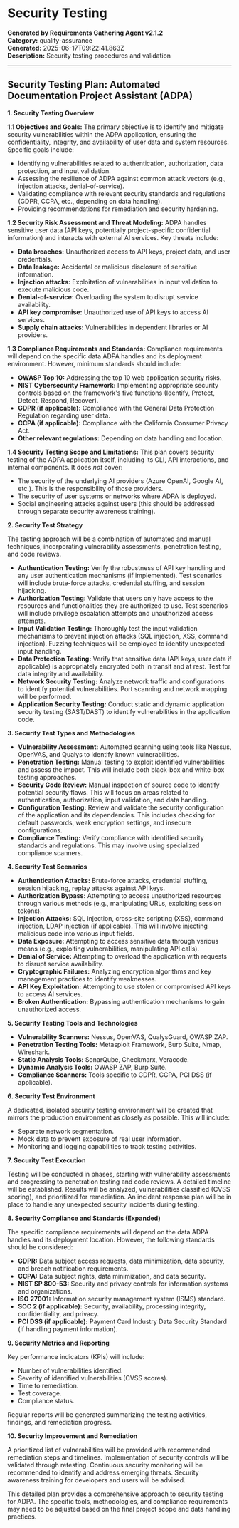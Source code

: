 # Security Testing

**Generated by Requirements Gathering Agent v2.1.2**  
**Category:** quality-assurance  
**Generated:** 2025-06-17T09:22:41.863Z  
**Description:** Security testing procedures and validation

---

## Security Testing Plan: Automated Documentation Project Assistant (ADPA)

**1. Security Testing Overview**

**1.1 Objectives and Goals:**  The primary objective is to identify and mitigate security vulnerabilities within the ADPA application, ensuring the confidentiality, integrity, and availability of user data and system resources.  Specific goals include:

* Identifying vulnerabilities related to authentication, authorization, data protection, and input validation.
* Assessing the resilience of ADPA against common attack vectors (e.g., injection attacks, denial-of-service).
* Validating compliance with relevant security standards and regulations (GDPR, CCPA, etc., depending on data handling).
* Providing recommendations for remediation and security hardening.

**1.2 Security Risk Assessment and Threat Modeling:**  ADPA handles sensitive user data (API keys, potentially project-specific confidential information) and interacts with external AI services.  Key threats include:

* **Data breaches:** Unauthorized access to API keys, project data, and user credentials.
* **Data leakage:** Accidental or malicious disclosure of sensitive information.
* **Injection attacks:** Exploitation of vulnerabilities in input validation to execute malicious code.
* **Denial-of-service:**  Overloading the system to disrupt service availability.
* **API key compromise:** Unauthorized use of API keys to access AI services.
* **Supply chain attacks:** Vulnerabilities in dependent libraries or AI providers.

**1.3 Compliance Requirements and Standards:**  Compliance requirements will depend on the specific data ADPA handles and its deployment environment.  However, minimum standards should include:

* **OWASP Top 10:**  Addressing the top 10 web application security risks.
* **NIST Cybersecurity Framework:**  Implementing appropriate security controls based on the framework's five functions (Identify, Protect, Detect, Respond, Recover).
* **GDPR (if applicable):**  Compliance with the General Data Protection Regulation regarding user data.
* **CCPA (if applicable):** Compliance with the California Consumer Privacy Act.
* **Other relevant regulations:**  Depending on data handling and location.


**1.4 Security Testing Scope and Limitations:**  This plan covers security testing of the ADPA application itself, including its CLI, API interactions, and internal components.  It does *not* cover:

* The security of the underlying AI providers (Azure OpenAI, Google AI, etc.).  This is the responsibility of those providers.
* The security of user systems or networks where ADPA is deployed.
* Social engineering attacks against users (this should be addressed through separate security awareness training).


**2. Security Test Strategy**

The testing approach will be a combination of automated and manual techniques, incorporating vulnerability assessments, penetration testing, and code reviews.

* **Authentication Testing:**  Verify the robustness of API key handling and any user authentication mechanisms (if implemented).  Test scenarios will include brute-force attacks, credential stuffing, and session hijacking.
* **Authorization Testing:**  Validate that users only have access to the resources and functionalities they are authorized to use.  Test scenarios will include privilege escalation attempts and unauthorized access attempts.
* **Input Validation Testing:**  Thoroughly test the input validation mechanisms to prevent injection attacks (SQL injection, XSS, command injection).  Fuzzing techniques will be employed to identify unexpected input handling.
* **Data Protection Testing:**  Verify that sensitive data (API keys, user data if applicable) is appropriately encrypted both in transit and at rest.  Test for data integrity and availability.
* **Network Security Testing:**  Analyze network traffic and configurations to identify potential vulnerabilities.  Port scanning and network mapping will be performed.
* **Application Security Testing:**  Conduct static and dynamic application security testing (SAST/DAST) to identify vulnerabilities in the application code.


**3. Security Test Types and Methodologies**

* **Vulnerability Assessment:** Automated scanning using tools like Nessus, OpenVAS, and Qualys to identify known vulnerabilities.
* **Penetration Testing:** Manual testing to exploit identified vulnerabilities and assess the impact.  This will include both black-box and white-box testing approaches.
* **Security Code Review:**  Manual inspection of source code to identify potential security flaws.  This will focus on areas related to authentication, authorization, input validation, and data handling.
* **Configuration Testing:**  Review and validate the security configuration of the application and its dependencies.  This includes checking for default passwords, weak encryption settings, and insecure configurations.
* **Compliance Testing:**  Verify compliance with identified security standards and regulations.  This may involve using specialized compliance scanners.


**4. Security Test Scenarios**

* **Authentication Attacks:** Brute-force attacks, credential stuffing, session hijacking, replay attacks against API keys.
* **Authorization Bypass:**  Attempting to access unauthorized resources through various methods (e.g., manipulating URLs, exploiting session tokens).
* **Injection Attacks:** SQL injection, cross-site scripting (XSS), command injection, LDAP injection (if applicable).  This will involve injecting malicious code into various input fields.
* **Data Exposure:**  Attempting to access sensitive data through various means (e.g., exploiting vulnerabilities, manipulating API calls).
* **Denial of Service:**  Attempting to overload the application with requests to disrupt service availability.
* **Cryptographic Failures:**  Analyzing encryption algorithms and key management practices to identify weaknesses.
* **API Key Exploitation:**  Attempting to use stolen or compromised API keys to access AI services.
* **Broken Authentication:** Bypassing authentication mechanisms to gain unauthorized access.


**5. Security Testing Tools and Technologies**

* **Vulnerability Scanners:** Nessus, OpenVAS, QualysGuard, OWASP ZAP.
* **Penetration Testing Tools:** Metasploit Framework, Burp Suite, Nmap, Wireshark.
* **Static Analysis Tools:** SonarQube, Checkmarx, Veracode.
* **Dynamic Analysis Tools:** OWASP ZAP, Burp Suite.
* **Compliance Scanners:**  Tools specific to GDPR, CCPA, PCI DSS (if applicable).


**6. Security Test Environment**

A dedicated, isolated security testing environment will be created that mirrors the production environment as closely as possible.  This will include:

* Separate network segmentation.
* Mock data to prevent exposure of real user information.
* Monitoring and logging capabilities to track testing activities.


**7. Security Test Execution**

Testing will be conducted in phases, starting with vulnerability assessments and progressing to penetration testing and code reviews.  A detailed timeline will be established.  Results will be analyzed, vulnerabilities classified (CVSS scoring), and prioritized for remediation.  An incident response plan will be in place to handle any unexpected security incidents during testing.


**8. Security Compliance and Standards (Expanded)**

The specific compliance requirements will depend on the data ADPA handles and its deployment location.  However, the following standards should be considered:

* **GDPR:**  Data subject access requests, data minimization, data security, and breach notification requirements.
* **CCPA:**  Data subject rights, data minimization, and data security.
* **NIST SP 800-53:**  Security and privacy controls for information systems and organizations.
* **ISO 27001:**  Information security management system (ISMS) standard.
* **SOC 2 (if applicable):**  Security, availability, processing integrity, confidentiality, and privacy.
* **PCI DSS (if applicable):**  Payment Card Industry Data Security Standard (if handling payment information).


**9. Security Metrics and Reporting**

Key performance indicators (KPIs) will include:

* Number of vulnerabilities identified.
* Severity of identified vulnerabilities (CVSS scores).
* Time to remediation.
* Test coverage.
* Compliance status.

Regular reports will be generated summarizing the testing activities, findings, and remediation progress.


**10. Security Improvement and Remediation**

A prioritized list of vulnerabilities will be provided with recommended remediation steps and timelines.  Implementation of security controls will be validated through retesting.  Continuous security monitoring will be recommended to identify and address emerging threats.  Security awareness training for developers and users will be advised.


This detailed plan provides a comprehensive approach to security testing for ADPA.  The specific tools, methodologies, and compliance requirements may need to be adjusted based on the final project scope and data handling practices.
